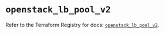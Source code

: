 # `openstack_lb_pool_v2`

Refer to the Terraform Registry for docs: [`openstack_lb_pool_v2`](https://registry.terraform.io/providers/terraform-provider-openstack/openstack/3.0.0/docs/resources/lb_pool_v2).
